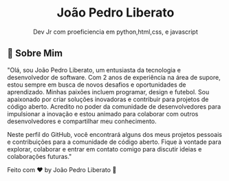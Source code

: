 <h1 align="center"> João Pedro Liberato </h1>

<p align="center">
Dev Jr com proeficiencia em python,html,css, e javascript <br/>
</p>

## 🚀 Sobre Mim

"Olá, sou João Pedro Liberato, um entusiasta da tecnologia e desenvolvedor de software. Com 2 anos de experiência na área de supore, estou sempre em busca de novos desafios e oportunidades de aprendizado. Minhas paixões incluem programar, design e futebol.
Sou apaixonado por criar soluções inovadoras e contribuir para projetos de código aberto. Acredito no poder da comunidade de desenvolvedores para impulsionar a inovação e estou animado para colaborar com outros desenvolvedores e compartilhar meu conhecimento.

Neste perfil do GitHub, você encontrará alguns dos meus projetos pessoais e contribuições para a comunidade de código aberto. Fique à vontade para explorar, colaborar e entrar em contato comigo para discutir ideias e colaborações futuras."



Feito com ♥ by João Pedro Liberato :wave:
